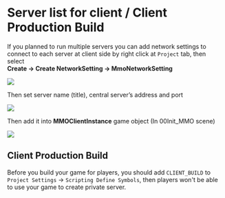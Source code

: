 # Server list for client / Client Production Build

If you planned to run multiple servers you can add network settings to connect to each server at client side by right click at `Project` tab, then select   
**Create -> Create NetworkSetting -> MmoNetworkSetting**

![](https://cdn-images-1.medium.com/max/1600/0*98043rQP_fuq-nXw)

Then set server name (title), central server’s address and port

![](https://cdn-images-1.medium.com/max/1600/0*4qxd-1eCkl4kVRc0)

Then add it into **MMOClientInstance** game object (In 00Init\_MMO scene)

![](https://cdn-images-1.medium.com/max/1600/0*q9oRrBn8gICMuCGm)

## Client Production Build

Before you build your game for players, you should add `CLIENT_BUILD` to `Project Settings` -> `Scripting Define Symbols`, then players won't be able to use your game to create private server.